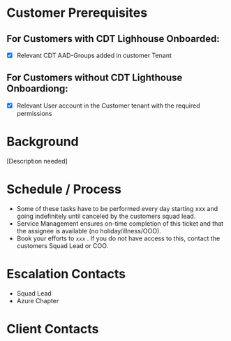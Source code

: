 # Customer Prerequisites

## For Customers with CDT Lighhouse Onboarded:
- [x] Relevant CDT AAD-Groups added in customer Tenant

## For Customers without CDT Lighthouse Onboardiong:
- [x] Relevant User account in the Customer tenant with the required permissions

# Background

[Description needed]

# Schedule / Process

* Some of these tasks have to be performed every day starting xxx and going indefinitely until canceled by the customers squad lead.
* Service Management ensures on-time completion of this ticket and that the assignee is available (no holiday/illness/OOO).
* Book your efforts to `xxx` . If you do not have access to this, contact the customers Squad Lead or COO.

# Escalation Contacts

- Squad Lead
- Azure Chapter

# Client Contacts
